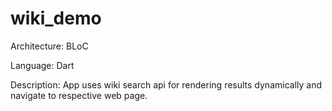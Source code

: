 # wiki_demo

Architecture: BLoC

Language: Dart

Description: App uses wiki search api for rendering results dynamically
and navigate to respective web page.


